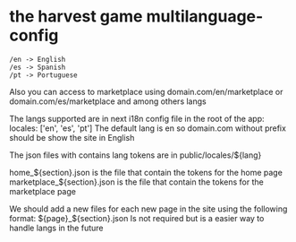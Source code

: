 # the harvest game multilanguage-config

```
/en -> English
/es -> Spanish
/pt -> Portuguese
```
Also you can access to marketplace using domain.com/en/marketplace or domain.com/es/marketplace and among others langs

The langs supported are in next i18n config file in the root of the app: locales: ['en', 'es', 'pt']
The default lang is en
so domain.com without prefix should be show the site in English

The json files with contains lang tokens are in public/locales/${lang}

home_${section}.json is the file that contain the tokens for the home page
marketplace_${section}.json is the file that contain the tokens for the marketplace page

We should add a new files for each new page in the site using the following format: ${page}_${section}.json
Is not required but is a easier way to handle langs in the future
